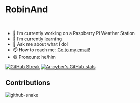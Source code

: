 # RobinAnd
<br>

- 🔭 I’m currently working on a Raspberry Pi Weather Station
- 🌱 I’m currently learning 
- 💬 Ask me about what I do!
- 📫 How to reach me: <a href="mailto:loafing@sockycat.net">Go to my email!</a>
- 😄 Pronouns: he/him
  
[![GitHub Streak](https://streak-stats.demolab.com/?user=ar-cyber)](https://git.io/streak-stats) [![Ar-cyber's GitHub stats](https://github-readme-stats.vercel.app/api?username=ar-cyber)](https://github.com/ar-cyber)

## Contributions
<picture>
  <source media="(prefers-color-scheme: dark)" srcset="https://raw.githubusercontent.com/ar-cyber/ar-cyber/output/github-contribution-grid-snake-dark.svg" />
  <source media="(prefers-color-scheme: light)" srcset="https://raw.githubusercontent.com/ar-cyber/ar-cyber/output/github-snake.svg" />
  <img alt="github-snake" src="https://raw.githubusercontent.com/ar-cyber/ar-cyber/output/github-snake.svg" />
</picture>
